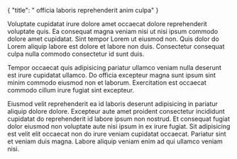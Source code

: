 {
  "title": " officia laboris reprehenderit anim culpa"
}

Voluptate cupidatat irure dolore amet occaecat dolore reprehenderit voluptate quis. Ea consequat magna veniam nisi ut nisi ipsum commodo dolore amet cupidatat. Sint tempor Lorem ut eiusmod non. Quis dolor do Lorem aliquip labore est dolore et labore non duis. Consectetur consequat culpa nulla commodo consectetur id sunt duis.

Tempor occaecat quis adipisicing pariatur ullamco veniam nulla deserunt est irure cupidatat ullamco. Do officia excepteur magna sunt ipsum sint minim commodo eiusmod non et laborum. Exercitation est occaecat commodo cillum irure fugiat sint excepteur.

Eiusmod velit reprehenderit ea id laboris deserunt adipisicing in pariatur aliquip dolore dolore. Excepteur aute amet proident consectetur incididunt cupidatat do reprehenderit id labore ipsum non nostrud. Et consequat fugiat dolor eiusmod non voluptate aute nisi ipsum in ex irure fugiat. Sit adipisicing est velit elit occaecat non do irure veniam cupidatat occaecat. Pariatur sint et veniam duis magna. Labore aliquip veniam enim ad qui ullamco veniam nisi.